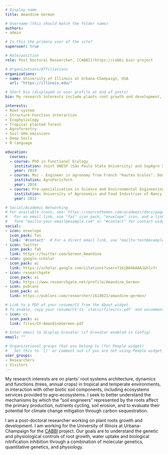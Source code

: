 ```yaml
---
# Display name
title: Amandine Germon

# Username (this should match the folder name)
authors:
- admin

# Is this the primary user of the site?
superuser: true

# Role/position
role: Post Doctoral Researcher, [CABBI](https://cabbi.bio) project

# Organizations/Affiliations
organizations:
- name: University of Illinois at Urbana-Champaign, USA
  url: "https://illinois.edu/"

# Short bio (displayed in user profile at end of posts)
bio: My research interests include plants root growth and development, soil water and GHG fluxes.

interests:
- Root system 
- Structure-Function interaction
- Ecophysiology
- Tropical planted forest
- Agroforestry
- Soil GHG emissions
- Deep Soils
- R language

education:
  courses:
  - course: PhD in Functional Ecology
    institution: Joint UNESP (São Paulo State University) and SupAgro School (Montpellier)
    year: 2019
  - course: Msc - Engineer in agronomy from French "Hautes Ecoles". Dominant Deepening in Environmental management of Tropical ecosystems and Forests
    institution: AgroParisTech
    year: 2014
  - course: Pre-specialisation in Science and Environmental Engineering
    institution: University of Agronomics and Food Industries of Nancy – ENSAIA - FRANCE
    year: 2012

# Social/Academic Networking
# For available icons, see: https://sourcethemes.com/academic/docs/page-builder/#icons
#   For an email link, use "fas" icon pack, "envelope" icon, and a link in the
#   form "mailto:your-email@example.com" or "#contact" for contact widget.
social:
- icon: envelope
  icon_pack: fas
  link: '#contact'  # For a direct email link, use "mailto:test@example.org".
- icon: twitter
  icon_pack: fab
  link: https://twitter.com/Germon_Amandine
- icon: google-scholar
  icon_pack: ai
  link: https://scholar.google.com/citations?user=f1GjB04AAAAJ&hl=fr
- icon: researchgate
  icon_pack: ai
  link: https://www.researchgate.net/profile/Amandine_Germon
- icon: publons
  icon_pack: ai
  link: https://publons.com/researcher/1614021/amandine-germon/

# Link to a PDF of your resume/CV from the About widget.
# To enable, copy your resume/CV to `static/files/cv.pdf` and uncomment the lines below.
- icon: cv
  icon_pack: ai
  link: files/CV-AmandineGermon.pdf

# Enter email to display Gravatar (if Gravatar enabled in Config)
email: ""

# Organizational groups that you belong to (for People widget)
#   Set this to `[]` or comment out if you are not using People widget.
user_groups:
- Researchers
- Visitors
---
```


My research interests are on plants' root systems architecture, dynamics and functions (trees, annual crops) in tropical and temperate environments, in interaction with other biotic soil components, including ecosystems services provided to agro-ecosystems. I seek to better understand the mechanisms by which the “soil engineers” represented by the roots affect the primary production, nutrients cycling, soil erosion, and to evaluate their potential for climate change mitigation through carbon sequestration. 

I am a post-doctoral researcher working on plant roots growth and development. I am working for the University of Illinois at Urbana-Champaign for the [CABBI](https://cabbi.bio) project. Our goals are to understand the genetic and physiological controls of root growth, water uptake and biological nitrification inhibition through a combination of molecular genetics, quantitative genetics, and physiology.


